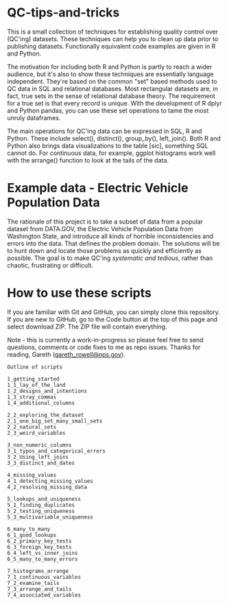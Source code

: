 # QC-tips-and-tricks

This is a small collection of techniques for establishing quality control over (QC'ing) datasets. These techniques can help you to clean up data prior to publishing datasets. Functionally equivalent code examples are given in R and Python. 

The motivation for including both R and Python is partly to reach a wider audience, but it's also to show these techniques are essentially language independent. They're based on the common "set" based methods used to QC data in SQL and relational databases. Most rectangular datasets are, in fact, true sets in the sense of relational database theory. The requirement for a true set is that every record is unique. With the development of R dplyr and Python pandas, you can use these set operations to tame the most unruly dataframes.

The main operations for QC'ing data can be expressed in SQL, R and Python. These include select(), distinct(),  group_by(), left_join().  Both R and Python also brings data visualizations to the table [sic], something SQL cannot do. For continuous data, for example, ggplot histograms work well with the arrange() function to look at the tails of the data. 


# Example data - Electric Vehicle Population Data

The rationale of this project is to take a subset of data from a popular dataset from DATA.GOV, the Electric Vehicle Population Data from Washington State, and introduce all kinds of horrible inconsistencies and errors into the data. That defines the problem domain. The solutions will be to hunt down and locate those problems as quickly and efficiently as possible. The goal is to make QC'ing *systematic and tedious*, rather than chaotic, frustrating or difficult.

# How to use these scripts

If you are familiar with Git and GitHub, you can simply clone this repository. If you are new to GitHub, go to the Code button at the top of this page and select download ZIP. The ZIP file will contain everything. 
 
Note - this is currently a work-in-progress so please feel free to send questions, comments or code fixes to me as repo issues. Thanks for reading, Gareth (gareth_rowell@nps.gov).


    Outline of scripts

    1_getting_started
    1_1_lay_of_the_land
    1_2_designs_and_intentions
    1_3_stray_commas
    1_4_additional_columns
  
    2_2_exploring_the_dataset
    2_1_one_big_set_many_small_sets
    2_2_natural_sets
    2_3_weird_variables 
    
    3_non_numeric_columns
    3_1_typos_and_categorical_errors
    3_2_Using_left_joins 
    3_3_distinct_and_dates
    
    4_missing_values
    4_1_detecting_missing_values
    4_2_resolving_missing_data
    
    5_lookups_and_uniqueness
    5_1_finding_duplicates 
    5_2_testing_uniqueness
    5_3_multivariable_uniqueness
    
    6_many_to_many
    6_1_good_lookups
    6_2_primary_key_tests
    6_3_foreign_key_tests
    6_4_left_vs_inner_joins
    6_5_many_to_many_errors
    
    7_histograms_arrange
    7_1_continuous_variables
    7_2_examine_tails
    7_3_arrange_and_tails
    7_4_associated_variables


      





